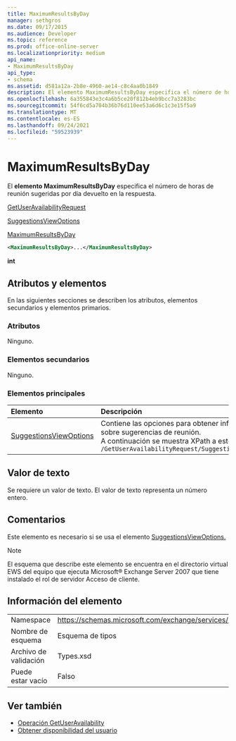 ```yaml
---
title: MaximumResultsByDay
manager: sethgros
ms.date: 09/17/2015
ms.audience: Developer
ms.topic: reference
ms.prod: office-online-server
ms.localizationpriority: medium
api_name:
- MaximumResultsByDay
api_type:
- schema
ms.assetid: d581a12a-2b8e-4960-ae14-c8c4aa0b1849
description: El elemento MaximumResultsByDay especifica el número de horas de reunión sugeridas por día devuelto en la respuesta.
ms.openlocfilehash: 6a355843e3c4a6b5ce20f812b4eb9bcc7a3283bc
ms.sourcegitcommit: 54f6cd5a704b36b76d110ee53a6d6c1c3e15f5a9
ms.translationtype: MT
ms.contentlocale: es-ES
ms.lasthandoff: 09/24/2021
ms.locfileid: "59523939"
---
```

# <a name="maximumresultsbyday"></a>MaximumResultsByDay

El **elemento MaximumResultsByDay** especifica el número de horas de reunión sugeridas por día devuelto en la respuesta. 
  
[GetUserAvailabilityRequest](getuseravailabilityrequest.md)
  
[SuggestionsViewOptions](suggestionsviewoptions.md)
  
[MaximumResultsByDay](maximumresultsbyday.md)
  
```xml
<MaximumResultsByDay>...</MaximumResultsByDay>
```

**int**

## <a name="attributes-and-elements"></a>Atributos y elementos

En las siguientes secciones se describen los atributos, elementos secundarios y elementos primarios.
  
### <a name="attributes"></a>Atributos

Ninguno.
  
### <a name="child-elements"></a>Elementos secundarios

Ninguno.
  
### <a name="parent-elements"></a>Elementos principales

|**Elemento**|**Descripción**|
|:-----|:-----|
|[SuggestionsViewOptions](suggestionsviewoptions.md) <br/> |Contiene las opciones para obtener información sobre sugerencias de reunión.  <br/> A continuación se muestra XPath a este elemento:  <br/>  `/GetUserAvailabilityRequest/SuggestionViewOptions` <br/> |
   
## <a name="text-value"></a>Valor de texto

Se requiere un valor de texto. El valor de texto representa un número entero.
  
## <a name="remarks"></a>Comentarios

Este elemento es necesario si se usa el elemento [SuggestionsViewOptions.](suggestionsviewoptions.md) 
  
> [!NOTE]
> El esquema que describe este elemento se encuentra en el directorio virtual EWS del equipo que ejecuta Microsoft® Exchange Server 2007 que tiene instalado el rol de servidor Acceso de cliente. 
  
## <a name="element-information"></a>Información del elemento

|||
|:-----|:-----|
|Namespace  <br/> |https://schemas.microsoft.com/exchange/services/2006/types  <br/> |
|Nombre de esquema  <br/> |Esquema de tipos  <br/> |
|Archivo de validación  <br/> |Types.xsd  <br/> |
|Puede estar vacío  <br/> |Falso  <br/> |
   
## <a name="see-also"></a>Ver también

- [Operación GetUserAvailability](getuseravailability-operation.md)
- [Obtener disponibilidad del usuario](https://msdn.microsoft.com/library/d4133fcb-9b0f-4e6b-aadf-a389da83516a%28Office.15%29.aspx)

